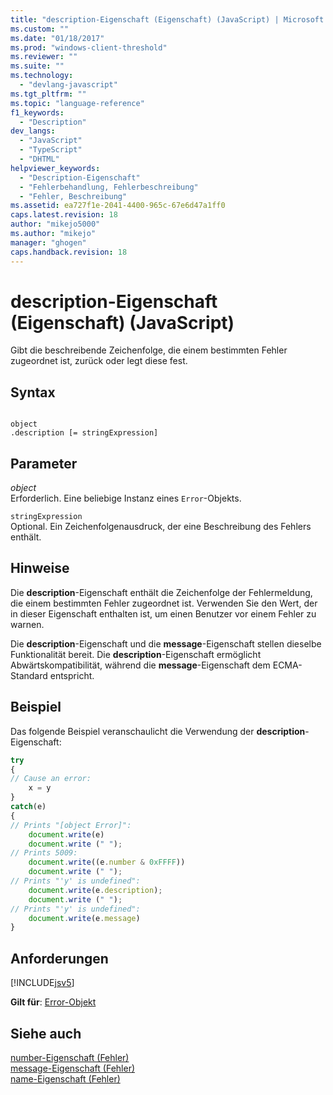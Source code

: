 ```yaml
---
title: "description-Eigenschaft (Eigenschaft) (JavaScript) | Microsoft Docs"
ms.custom: ""
ms.date: "01/18/2017"
ms.prod: "windows-client-threshold"
ms.reviewer: ""
ms.suite: ""
ms.technology: 
  - "devlang-javascript"
ms.tgt_pltfrm: ""
ms.topic: "language-reference"
f1_keywords: 
  - "Description"
dev_langs: 
  - "JavaScript"
  - "TypeScript"
  - "DHTML"
helpviewer_keywords: 
  - "Description-Eigenschaft"
  - "Fehlerbehandlung, Fehlerbeschreibung"
  - "Fehler, Beschreibung"
ms.assetid: ea727f1e-2041-4400-965c-67e6d47a1ff0
caps.latest.revision: 18
author: "mikejo5000"
ms.author: "mikejo"
manager: "ghogen"
caps.handback.revision: 18
---
```

# description-Eigenschaft (Eigenschaft) (JavaScript)
Gibt die beschreibende Zeichenfolge, die einem bestimmten Fehler zugeordnet ist, zurück oder legt diese fest.  
  
## Syntax  
  
```  
  
object  
.description [= stringExpression]  
```  
  
## Parameter  
 *object*  
 Erforderlich.  Eine beliebige Instanz eines `Error`\-Objekts.  
  
 `stringExpression`  
 Optional.  Ein Zeichenfolgenausdruck, der eine Beschreibung des Fehlers enthält.  
  
## Hinweise  
 Die **description**\-Eigenschaft enthält die Zeichenfolge der Fehlermeldung, die einem bestimmten Fehler zugeordnet ist.  Verwenden Sie den Wert, der in dieser Eigenschaft enthalten ist, um einen Benutzer vor einem Fehler zu warnen.  
  
 Die **description**\-Eigenschaft und die **message**\-Eigenschaft stellen dieselbe Funktionalität bereit. Die **description**\-Eigenschaft ermöglicht Abwärtskompatibilität, während die **message**\-Eigenschaft dem ECMA\-Standard entspricht.  
  
## Beispiel  
 Das folgende Beispiel veranschaulicht die Verwendung der **description**\-Eigenschaft:  
  
```javascript  
try  
{  
// Cause an error:  
    x = y     
}  
catch(e)  
{  
// Prints "[object Error]":  
    document.write(e)  
    document.write (" ");  
// Prints 5009:  
    document.write((e.number & 0xFFFF))    
    document.write (" ");  
// Prints "'y' is undefined":  
    document.write(e.description);  
    document.write (" ");  
// Prints "'y' is undefined":  
    document.write(e.message)  
}  
```  
  
## Anforderungen  
 [!INCLUDE[jsv5](../../includes/jsv5-md.md)]  
  
 **Gilt für**: [Error\-Objekt](../../javascript/reference/error-object-javascript.md)  
  
## Siehe auch  
 [number\-Eigenschaft \(Fehler\)](../../javascript/reference/number-property-error-javascript.md)   
 [message\-Eigenschaft \(Fehler\)](../../javascript/reference/message-property-error-javascript.md)   
 [name\-Eigenschaft \(Fehler\)](../../javascript/reference/name-property-error-javascript.md)